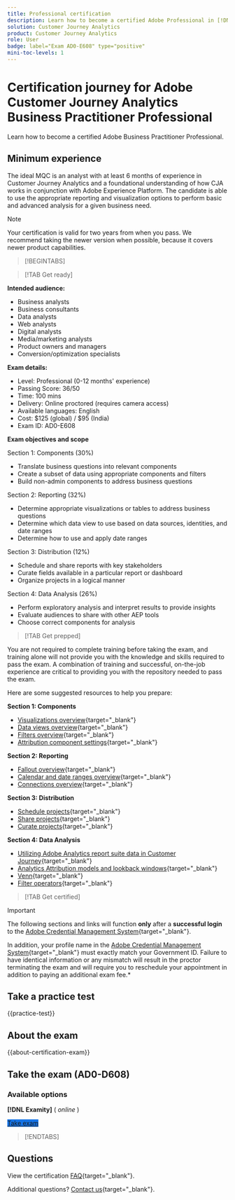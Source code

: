 ```yaml
---
title: Professional certification
description: Learn how to become a certified Adobe Professional in [!DNL Customer Journey Analytics]
solution: Customer Journey Analytics
product: Customer Journey Analytics
role: User
badge: label="Exam AD0-E608" type="positive"
mini-toc-levels: 1
---
```

# Certification journey for Adobe Customer Journey Analytics Business Practitioner Professional

Learn how to become a certified Adobe Business Practitioner Professional.

## Minimum experience

The ideal MQC is an analyst with at least 6 months of experience in Customer Journey Analytics and a foundational understanding of how CJA works in conjunction with Adobe Experience Platform. The candidate is able to use the appropriate reporting and visualization options to perform basic and advanced analysis for a given business need.

>[!NOTE]
>
>Your certification is valid for two years from when you pass. We recommend taking the newer version when possible, because it covers newer product capabilities.

>[!BEGINTABS]

>[!TAB Get ready]

**Intended audience:**

* Business analysts
* Business consultants
* Data analysts
* Web analysts
* Digital analysts
* Media/marketing analysts
* Product owners and managers
* Conversion/optimization specialists

**Exam details:**

* Level: Professional (0-12 months' experience)
* Passing Score: 36/50
* Time: 100 mins
* Delivery: Online proctored (requires camera access)
* Available languages: English
* Cost: $125 (global) / $95 (India)
* Exam ID: AD0-E608

**Exam objectives and scope**

Section 1: Components (30%)

* Translate business questions into relevant components
* Create a subset of data using appropriate components and filters
* Build non-admin components to address business questions

Section 2: Reporting (32%)

* Determine appropriate visualizations or tables to address business questions
* Determine which data view to use based on data sources, identities, and date ranges
* Determine how to use and apply date ranges

Section 3: Distribution (12%)

* Schedule and share reports with key stakeholders
* Curate fields available in a particular report or dashboard
* Organize projects in a logical manner

Section 4: Data Analysis (26%)

* Perform exploratory analysis and interpret results to provide insights
* Evaluate audiences to share with other AEP tools
* Choose correct components for analysis

>[!TAB Get prepped]

You are not required to complete training before taking the exam, and training alone will not provide you with the knowledge and skills required to pass the exam. A combination of training and successful, on-the-job experience are critical to providing you with the repository needed to pass the exam.

Here are some suggested resources to help you prepare:

**Section 1: Components**

* [Visualizations overview](https://experienceleague.adobe.com/docs/analytics-platform/using/cja-workspace/visualizations/freeform-analysis-visualizations.html){target="_blank"}
* [Data views overview](https://experienceleague.adobe.com/docs/analytics-platform/using/cja-dataviews/data-views.html){target="_blank"}
* [Filters overview](https://experienceleague.adobe.com/docs/analytics-platform/using/cja-components/cja-filters/filters-overview.html){target="_blank"}
* [Attribution component settings](https://experienceleague.adobe.com/docs/analytics-platform/using/cja-dataviews/component-settings/attribution.html){target="_blank"}

**Section 2: Reporting**

* [Fallout overview](https://experienceleague.adobe.com/docs/analytics-platform/using/cja-workspace/visualizations/fallout/fallout-flow.html){target="_blank"}
* [Calendar and date ranges overview](https://experienceleague.adobe.com/docs/analytics-platform/using/cja-components/cja-date-ranges/calendar.html){target="_blank"}
* [Connections overview](https://experienceleague.adobe.com/docs/analytics-platform/using/cja-connections/overview.html){target="_blank"}

**Section 3: Distribution**

* [Schedule projects](https://experienceleague.adobe.com/docs/analytics-platform/using/cja-workspace/curate-share/t-schedule-report.html){target="_blank"}
* [Share projects](https://experienceleague.adobe.com/docs/analytics-platform/using/cja-workspace/curate-share/share-projects.html){target="_blank"}
* [Curate projects](https://experienceleague.adobe.com/docs/analytics-platform/using/cja-workspace/curate-share/curate.html){target="_blank"}

**Section 4: Data Analysis**

* [Utilizing Adobe Analytics report suite data in Customer Journey](https://experienceleague.adobe.com/docs/analytics-platform/using/compare-aa-cja/cja-aa-comparison/aa-data-in-cja.html){target="_blank"}
* [Analytics Attribution models and lookback windows](https://experienceleague.adobe.com/docs/analytics/analyze/analysis-workspace/attribution/models.html?lang=en%22%3ehttps://experienceleague.adobe.com/docs/analytics/analyze/analysis-workspace/attribution/models.html){target="_blank"}
* [Venn](https://experienceleague.adobe.com/docs/analytics/analyze/analysis-workspace/visualizations/venn.html){target="_blank"}
* [Filter operators](https://experienceleague.adobe.com/docs/analytics-platform/using/cja-components/cja-filters/operators.html){target="_blank"}

>[!TAB Get certified]

>[!IMPORTANT]
>
>The following sections and links will function **only**  after a **successful login** to the [Adobe Credential Management System](https://www.certmetrics.com/adobe){target="_blank"}. 
>
>In addition, your profile name in the [Adobe Credential Management System](https://www.certmetrics.com/adobe){target="_blank"} must exactly match your Government ID. Failure to have identical information or any mismatch will result in the proctor terminating the exam and will require you to reschedule your appointment in addition to paying an additional exam fee.*


## Take a practice test

{{practice-test}}

## About the exam

{{about-certification-exam}}

## Take the exam (AD0-D608)

### Available options

**[!DNL Examity]** ( *online* )

<a href="https://www.certmetrics.com/adobe/candidate/examity_sso.aspx?eid=AD0-D608" target="_blank" class="spectrum-Button spectrum-Button--fill spectrum-Button--accent spectrum-Button--sizeM is-margin-bottom-big-big at-element-click-tracking" style="background-color:#1473E6">
                    
 <span class="spectrum-Button-label has-no-wrap">
   Take exam
</span>
</a>

>[!ENDTABS]

## Questions

View the certification [FAQ](https://experienceleague.adobe.com/docs/certification/certification/faq.html){target="_blank"}.

Additional questions? [Contact us](mailto:certif@adobe.com){target="_blank"}.

